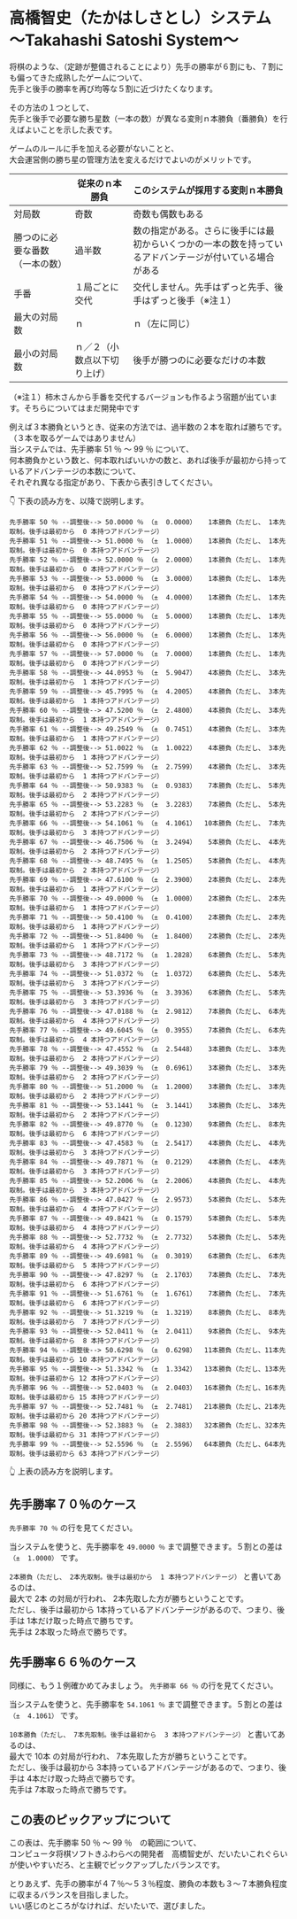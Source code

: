 # 高橋智史（たかはしさとし）システム ～Takahashi Satoshi System～

将棋のような、（定跡が整備されることにより）先手の勝率が６割にも、７割にも偏ってきた成熟したゲームについて、  
先手と後手の勝率を再び均等な５割に近づけたくなります。  

その方法の１つとして、  
先手と後手で必要な勝ち星数（一本の数）が異なる変則ｎ本勝負（番勝負）を行えばよいことを示した表です。  

ゲームのルールに手を加える必要がないことと、  
大会運営側の勝ち星の管理方法を変えるだけでよいのがメリットです。  

||従来のｎ本勝負|このシステムが採用する変則ｎ本勝負|
|----|----|----|
|対局数|奇数|奇数も偶数もある|
|勝つのに必要な番数（一本の数）|過半数|数の指定がある。さらに後手には最初からいくつかの一本の数を持っているアドバンテージが付いている場合がある|
|手番|１局ごとに交代|交代しません。先手はずっと先手、後手はずっと後手（※注１）|
|最大の対局数|ｎ|ｎ（左に同じ）|
|最小の対局数|ｎ／２（小数点以下切り上げ）|後手が勝つのに必要なだけの本数|

（※注１）柿木さんから手番を交代するバージョンも作るよう宿題が出ています。そちらについてはまだ開発中です  

例えば３本勝負というとき、従来の方法では、過半数の２本を取れば勝ちです。（３本を取るゲームではありません）  
当システムでは、先手勝率 51 ％ ～ 99 ％ について、  
何本勝負かという数と、何本取ればいいかの数と、あれば後手が最初から持っているアドバンテージの本数について、  
それぞれ異なる指定があり、下表から表引きしてください。  

👇 下表の読み方を、以降で説明します。  

```
先手勝率 50 ％ --調整後--> 50.0000 ％ （±  0.0000）   1本勝負（ただし、 1本先取制。後手は最初から  0 本持つアドバンテージ）
先手勝率 51 ％ --調整後--> 51.0000 ％ （±  1.0000）   1本勝負（ただし、 1本先取制。後手は最初から  0 本持つアドバンテージ）
先手勝率 52 ％ --調整後--> 52.0000 ％ （±  2.0000）   1本勝負（ただし、 1本先取制。後手は最初から  0 本持つアドバンテージ）
先手勝率 53 ％ --調整後--> 53.0000 ％ （±  3.0000）   1本勝負（ただし、 1本先取制。後手は最初から  0 本持つアドバンテージ）
先手勝率 54 ％ --調整後--> 54.0000 ％ （±  4.0000）   1本勝負（ただし、 1本先取制。後手は最初から  0 本持つアドバンテージ）
先手勝率 55 ％ --調整後--> 55.0000 ％ （±  5.0000）   1本勝負（ただし、 1本先取制。後手は最初から  0 本持つアドバンテージ）
先手勝率 56 ％ --調整後--> 56.0000 ％ （±  6.0000）   1本勝負（ただし、 1本先取制。後手は最初から  0 本持つアドバンテージ）
先手勝率 57 ％ --調整後--> 57.0000 ％ （±  7.0000）   1本勝負（ただし、 1本先取制。後手は最初から  0 本持つアドバンテージ）
先手勝率 58 ％ --調整後--> 44.0953 ％ （±  5.9047）   4本勝負（ただし、 3本先取制。後手は最初から  1 本持つアドバンテージ）
先手勝率 59 ％ --調整後--> 45.7995 ％ （±  4.2005）   4本勝負（ただし、 3本先取制。後手は最初から  1 本持つアドバンテージ）
先手勝率 60 ％ --調整後--> 47.5200 ％ （±  2.4800）   4本勝負（ただし、 3本先取制。後手は最初から  1 本持つアドバンテージ）
先手勝率 61 ％ --調整後--> 49.2549 ％ （±  0.7451）   4本勝負（ただし、 3本先取制。後手は最初から  1 本持つアドバンテージ）
先手勝率 62 ％ --調整後--> 51.0022 ％ （±  1.0022）   4本勝負（ただし、 3本先取制。後手は最初から  1 本持つアドバンテージ）
先手勝率 63 ％ --調整後--> 52.7599 ％ （±  2.7599）   4本勝負（ただし、 3本先取制。後手は最初から  1 本持つアドバンテージ）
先手勝率 64 ％ --調整後--> 50.9383 ％ （±  0.9383）   7本勝負（ただし、 5本先取制。後手は最初から  2 本持つアドバンテージ）
先手勝率 65 ％ --調整後--> 53.2283 ％ （±  3.2283）   7本勝負（ただし、 5本先取制。後手は最初から  2 本持つアドバンテージ）
先手勝率 66 ％ --調整後--> 54.1061 ％ （±  4.1061）  10本勝負（ただし、 7本先取制。後手は最初から  3 本持つアドバンテージ）
先手勝率 67 ％ --調整後--> 46.7506 ％ （±  3.2494）   5本勝負（ただし、 4本先取制。後手は最初から  2 本持つアドバンテージ）
先手勝率 68 ％ --調整後--> 48.7495 ％ （±  1.2505）   5本勝負（ただし、 4本先取制。後手は最初から  2 本持つアドバンテージ）
先手勝率 69 ％ --調整後--> 47.6100 ％ （±  2.3900）   2本勝負（ただし、 2本先取制。後手は最初から  1 本持つアドバンテージ）
先手勝率 70 ％ --調整後--> 49.0000 ％ （±  1.0000）   2本勝負（ただし、 2本先取制。後手は最初から  1 本持つアドバンテージ）
先手勝率 71 ％ --調整後--> 50.4100 ％ （±  0.4100）   2本勝負（ただし、 2本先取制。後手は最初から  1 本持つアドバンテージ）
先手勝率 72 ％ --調整後--> 51.8400 ％ （±  1.8400）   2本勝負（ただし、 2本先取制。後手は最初から  1 本持つアドバンテージ）
先手勝率 73 ％ --調整後--> 48.7172 ％ （±  1.2828）   6本勝負（ただし、 5本先取制。後手は最初から  3 本持つアドバンテージ）
先手勝率 74 ％ --調整後--> 51.0372 ％ （±  1.0372）   6本勝負（ただし、 5本先取制。後手は最初から  3 本持つアドバンテージ）
先手勝率 75 ％ --調整後--> 53.3936 ％ （±  3.3936）   6本勝負（ただし、 5本先取制。後手は最初から  3 本持つアドバンテージ）
先手勝率 76 ％ --調整後--> 47.0188 ％ （±  2.9812）   7本勝負（ただし、 6本先取制。後手は最初から  4 本持つアドバンテージ）
先手勝率 77 ％ --調整後--> 49.6045 ％ （±  0.3955）   7本勝負（ただし、 6本先取制。後手は最初から  4 本持つアドバンテージ）
先手勝率 78 ％ --調整後--> 47.4552 ％ （±  2.5448）   3本勝負（ただし、 3本先取制。後手は最初から  2 本持つアドバンテージ）
先手勝率 79 ％ --調整後--> 49.3039 ％ （±  0.6961）   3本勝負（ただし、 3本先取制。後手は最初から  2 本持つアドバンテージ）
先手勝率 80 ％ --調整後--> 51.2000 ％ （±  1.2000）   3本勝負（ただし、 3本先取制。後手は最初から  2 本持つアドバンテージ）
先手勝率 81 ％ --調整後--> 53.1441 ％ （±  3.1441）   3本勝負（ただし、 3本先取制。後手は最初から  2 本持つアドバンテージ）
先手勝率 82 ％ --調整後--> 49.8770 ％ （±  0.1230）   9本勝負（ただし、 8本先取制。後手は最初から  6 本持つアドバンテージ）
先手勝率 83 ％ --調整後--> 47.4583 ％ （±  2.5417）   4本勝負（ただし、 4本先取制。後手は最初から  3 本持つアドバンテージ）
先手勝率 84 ％ --調整後--> 49.7871 ％ （±  0.2129）   4本勝負（ただし、 4本先取制。後手は最初から  3 本持つアドバンテージ）
先手勝率 85 ％ --調整後--> 52.2006 ％ （±  2.2006）   4本勝負（ただし、 4本先取制。後手は最初から  3 本持つアドバンテージ）
先手勝率 86 ％ --調整後--> 47.0427 ％ （±  2.9573）   5本勝負（ただし、 5本先取制。後手は最初から  4 本持つアドバンテージ）
先手勝率 87 ％ --調整後--> 49.8421 ％ （±  0.1579）   5本勝負（ただし、 5本先取制。後手は最初から  4 本持つアドバンテージ）
先手勝率 88 ％ --調整後--> 52.7732 ％ （±  2.7732）   5本勝負（ただし、 5本先取制。後手は最初から  4 本持つアドバンテージ）
先手勝率 89 ％ --調整後--> 49.6981 ％ （±  0.3019）   6本勝負（ただし、 6本先取制。後手は最初から  5 本持つアドバンテージ）
先手勝率 90 ％ --調整後--> 47.8297 ％ （±  2.1703）   7本勝負（ただし、 7本先取制。後手は最初から  6 本持つアドバンテージ）
先手勝率 91 ％ --調整後--> 51.6761 ％ （±  1.6761）   7本勝負（ただし、 7本先取制。後手は最初から  6 本持つアドバンテージ）
先手勝率 92 ％ --調整後--> 51.3219 ％ （±  1.3219）   8本勝負（ただし、 8本先取制。後手は最初から  7 本持つアドバンテージ）
先手勝率 93 ％ --調整後--> 52.0411 ％ （±  2.0411）   9本勝負（ただし、 9本先取制。後手は最初から  8 本持つアドバンテージ）
先手勝率 94 ％ --調整後--> 50.6298 ％ （±  0.6298）  11本勝負（ただし、11本先取制。後手は最初から 10 本持つアドバンテージ）
先手勝率 95 ％ --調整後--> 51.3342 ％ （±  1.3342）  13本勝負（ただし、13本先取制。後手は最初から 12 本持つアドバンテージ）
先手勝率 96 ％ --調整後--> 52.0403 ％ （±  2.0403）  16本勝負（ただし、16本先取制。後手は最初から 15 本持つアドバンテージ）
先手勝率 97 ％ --調整後--> 52.7481 ％ （±  2.7481）  21本勝負（ただし、21本先取制。後手は最初から 20 本持つアドバンテージ）
先手勝率 98 ％ --調整後--> 52.3883 ％ （±  2.3883）  32本勝負（ただし、32本先取制。後手は最初から 31 本持つアドバンテージ）
先手勝率 99 ％ --調整後--> 52.5596 ％ （±  2.5596）  64本勝負（ただし、64本先取制。後手は最初から 63 本持つアドバンテージ）
```

👆 上表の読み方を説明します。  


## 先手勝率７０％のケース

`先手勝率 70 ％` の行を見てください。  

当システムを使うと、先手勝率を `49.0000 ％` まで調整できます。５割との差は `（±  1.0000）` です。  

`2本勝負（ただし、 2本先取制。後手は最初から  1 本持つアドバンテージ）` と書いてあるのは、  
最大で 2本 の対局が行われ、 2本先取した方が勝ちということです。  
ただし、後手は最初から 1本持っているアドバンテージがあるので、つまり、後手は 1本だけ取った時点で勝ちです。  
先手は 2本取った時点で勝ちです。  


## 先手勝率６６％のケース

同様に、もう１例確かめてみましょう。 `先手勝率 66 ％` の行を見てください。  

当システムを使うと、先手勝率を `54.1061 ％` まで調整できます。５割との差は `（±  4.1061）` です。  

`10本勝負（ただし、 7本先取制。後手は最初から  3 本持つアドバンテージ）` と書いてあるのは、  
最大で 10本 の対局が行われ、 7本先取した方が勝ちということです。  
ただし、後手は最初から 3本持っているアドバンテージがあるので、つまり、後手は 4本だけ取った時点で勝ちです。  
先手は 7本取った時点で勝ちです。  


## この表のピックアップについて

この表は、先手勝率 50 ％ ～ 99 ％　の範囲について、  
コンピュータ将棋ソフトきふわらべの開発者　高橋智史が、だいたいこれぐらいが使いやすいだろ、と主観でピックアップしたバランスです。  

とりあえず、先手の勝率が４７％～５３％程度、勝負の本数も３～７本勝負程度に収まるバランスを目指しました。  
いい感じのところがなければ、だいたいで、選びました。  
